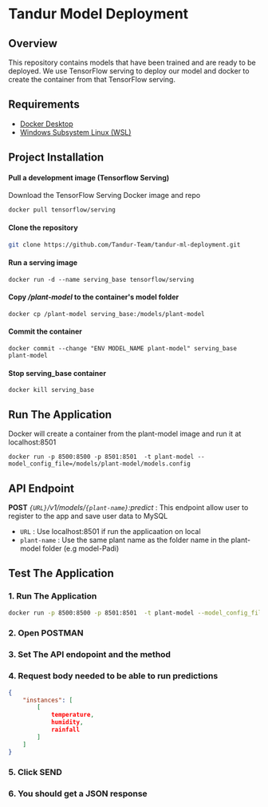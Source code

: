# Tandur Model Deployment

## Overview
This repository contains models that have been trained and are ready to be deployed. We use TensorFlow serving to deploy our model and docker to create the container from that TensorFlow serving.

## Requirements
- [Docker Desktop](https://docs.docker.com/docker-for-windows/install/)
- [Windows Subsystem Linux (WSL)](https://docs.microsoft.com/id-id/windows/wsl/install-manual)

## Project Installation
#### Pull a development image (Tensorflow Serving)
Download the TensorFlow Serving Docker image and repo
```docker
docker pull tensorflow/serving
```
#### Clone the repository
```bash
git clone https://github.com/Tandur-Team/tandur-ml-deployment.git
```
#### Run a serving image
```docker
docker run -d --name serving_base tensorflow/serving
```
#### Copy _/plant-model_ to the container's model folder
```docker
docker cp /plant-model serving_base:/models/plant-model
```
#### Commit the container
```docker
docker commit --change "ENV MODEL_NAME plant-model" serving_base plant-model
```
#### Stop serving_base container
```docker
docker kill serving_base
```

## Run The Application
Docker will create a container from the plant-model image and run it at localhost:8501
```docker
docker run -p 8500:8500 -p 8501:8501  -t plant-model --model_config_file=/models/plant-model/models.config
```

## API Endpoint
**POST** _```{URL}```/v1/models/```{plant-name}```:predict_ : This endpoint allow user to register to the app and save user data to MySQL
- ``` URL ```         : Use localhost:8501 if run the applicaation on local
- ``` plant-name ```  : Use the same plant name as the folder name in the plant-model folder (e.g model-Padi)

## Test The Application
### 1. Run The Application
```bash
docker run -p 8500:8500 -p 8501:8501  -t plant-model --model_config_file=/models/plant-model/models.config
```
### 2. Open POSTMAN
### 3. Set The API endopoint and the method
### 4. Request body needed to be able to run predictions
```JSON
{
    "instances": [
        [
            temperature,
            humidity,
            rainfall
        ]
    ]
}
```
### 5. Click SEND
### 6. You should get a JSON response
